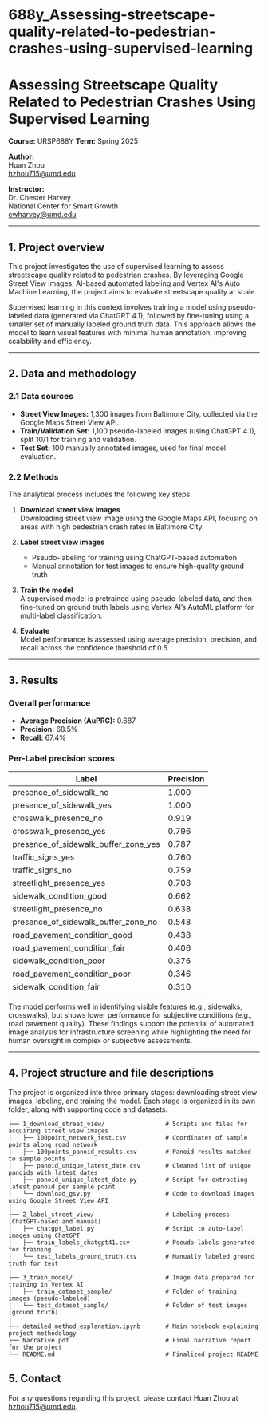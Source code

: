 # 688y_Assessing-streetscape-quality-related-to-pedestrian-crashes-using-supervised-learning
# Assessing Streetscape Quality Related to Pedestrian Crashes Using Supervised Learning

**Course:** URSP688Y
**Term:** Spring 2025  

**Author:**  
Huan Zhou  
[hzhou715@umd.edu](mailto:hzhou715@umd.edu)

**Instructor:**  
Dr. Chester Harvey  
National Center for Smart Growth  
[cwharvey@umd.edu](mailto:cwharvey@umd.edu)

---

## 1. Project overview

This project investigates the use of supervised learning to assess streetscape quality related to pedestrian crashes. By leveraging Google Street View images, AI-based automated labeling and Vertex AI's Auto Machine Learning, the project aims to evaluate streetscape quality at scale.

Supervised learning in this context involves training a model using pseudo-labeled data (generated via ChatGPT 4.1), followed by fine-tuning using a smaller set of manually labeled ground truth data. This approach allows the model to learn visual features with minimal human annotation, improving scalability and efficiency.

---

## 2. Data and methodology

### 2.1 Data sources

- **Street View Images:** 1,300 images from Baltimore City, collected via the Google Maps Street View API.
- **Train/Validation Set:** 1,100 pseudo-labeled images (using ChatGPT 4.1), split 10/1 for training and validation.
- **Test Set:** 100 manually annotated images, used for final model evaluation.

### 2.2 Methods

The analytical process includes the following key steps:

1. **Download street view images**  
   Downloading street view image using the Google Maps API, focusing on areas with high pedestrian crash rates in Baltimore City.

2. **Label street view images**  
   - Pseudo-labeling for training using ChatGPT-based automation  
   - Manual annotation for test images to ensure high-quality ground truth

3. **Train the model**  
   A supervised model is pretrained using pseudo-labeled data, and then fine-tuned on ground truth labels using Vertex AI’s AutoML platform for multi-label classification.

4. **Evaluate**  
   Model performance is assessed using average precision, precision, and recall across the confidence threshold of 0.5.

---

## 3. Results

### Overall performance

- **Average Precision (AuPRC):** 0.687  
- **Precision:** 68.5%  
- **Recall:** 67.4%  

### Per-Label precision scores

| Label                                 | Precision |
|--------------------------------------|-----------|
| presence_of_sidewalk_no              | 1.000     |
| presence_of_sidewalk_yes             | 1.000     |
| crosswalk_presence_no                | 0.919     |
| crosswalk_presence_yes               | 0.796     |
| presence_of_sidewalk_buffer_zone_yes | 0.787     |
| traffic_signs_yes                    | 0.760     |
| traffic_signs_no                     | 0.759     |
| streetlight_presence_yes             | 0.708     |
| sidewalk_condition_good              | 0.662     |
| streetlight_presence_no              | 0.638     |
| presence_of_sidewalk_buffer_zone_no  | 0.548     |
| road_pavement_condition_good         | 0.438     |
| road_pavement_condition_fair         | 0.406     |
| sidewalk_condition_poor              | 0.376     |
| road_pavement_condition_poor         | 0.346     |
| sidewalk_condition_fair              | 0.310     |

The model performs well in identifying visible features (e.g., sidewalks, crosswalks), but shows lower performance for subjective conditions (e.g., road pavement quality). These findings support the potential of automated image analysis for infrastructure screening while highlighting the need for human oversight in complex or subjective assessments.

---

## 4. Project structure and file descriptions

The project is organized into three primary stages: downloading street view images, labeling, and training the model. Each stage is organized in its own folder, along with supporting code and datasets.

```
├── 1_download_street_view/                 # Scripts and files for acquiring street view images  
│   ├── 100point_network_test.csv           # Coordinates of sample points along road network  
│   ├── 100points_panoid_results.csv        # Panoid results matched to sample points  
│   ├── panoid_unique_latest_date.csv       # Cleaned list of unique panoids with latest dates  
│   ├── panoid_unique_latest_date.py        # Script for extracting latest panoid per sample point  
│   └── download_gsv.py                     # Code to download images using Google Street View API  
│
├── 2_label_street_view/                    # Labeling process (ChatGPT-based and manual)  
│   ├── chatgpt_label.py                    # Script to auto-label images using ChatGPT  
│   ├── train_labels_chatgpt41.csv          # Pseudo-labels generated for training  
│   └── test_labels_ground_truth.csv        # Manually labeled ground truth for test  
│
├── 3_train_model/                          # Image data prepared for training in Vertex AI  
│   ├── train_dataset_sample/               # Folder of training images (pseudo-labeled)  
│   └── test_dataset_sample/                # Folder of test images (ground truth)  
│
├── detailed_method_explanation.ipynb       # Main notebook explaining project methodology  
├── Narrative.pdf                           # Final narrative report for the project  
└── README.md                               # Finalized project README  
```


## 5. Contact

For any questions regarding this project, please contact Huan Zhou at [hzhou715@umd.edu](mailto:hzhou715@umd.edu).


